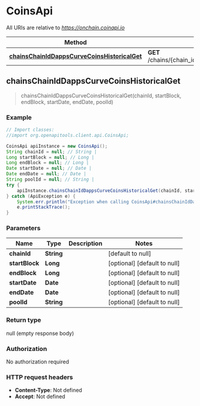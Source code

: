 # CoinsApi

All URIs are relative to *https://onchain.coinapi.io*

Method | HTTP request | Description
------------- | ------------- | -------------
[**chainsChainIdDappsCurveCoinsHistoricalGet**](CoinsApi.md#chainsChainIdDappsCurveCoinsHistoricalGet) | **GET** /chains/{chain_id}/dapps/curve/coins/historical | 



## chainsChainIdDappsCurveCoinsHistoricalGet

> chainsChainIdDappsCurveCoinsHistoricalGet(chainId, startBlock, endBlock, startDate, endDate, poolId)



### Example

```java
// Import classes:
//import org.openapitools.client.api.CoinsApi;

CoinsApi apiInstance = new CoinsApi();
String chainId = null; // String | 
Long startBlock = null; // Long | 
Long endBlock = null; // Long | 
Date startDate = null; // Date | 
Date endDate = null; // Date | 
String poolId = null; // String | 
try {
    apiInstance.chainsChainIdDappsCurveCoinsHistoricalGet(chainId, startBlock, endBlock, startDate, endDate, poolId);
} catch (ApiException e) {
    System.err.println("Exception when calling CoinsApi#chainsChainIdDappsCurveCoinsHistoricalGet");
    e.printStackTrace();
}
```

### Parameters


Name | Type | Description  | Notes
------------- | ------------- | ------------- | -------------
 **chainId** | **String**|  | [default to null]
 **startBlock** | **Long**|  | [optional] [default to null]
 **endBlock** | **Long**|  | [optional] [default to null]
 **startDate** | **Date**|  | [optional] [default to null]
 **endDate** | **Date**|  | [optional] [default to null]
 **poolId** | **String**|  | [optional] [default to null]

### Return type

null (empty response body)

### Authorization

No authorization required

### HTTP request headers

- **Content-Type**: Not defined
- **Accept**: Not defined

